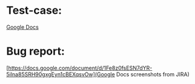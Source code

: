 # Test-case:

[Google Docs](https://docs.google.com/spreadsheets/d/1k_Po6dV6cFm9j-lJ-cf5BJYUyeavDe9KMYFBbnPbLS8)

# Bug report:

[https://docs.google.com/document/d/1Fe8z0fsESN7dYR-5ilna85SRH90gxgEyn1cBEXqsvOw](Google Docs screenshots from JIRA)
